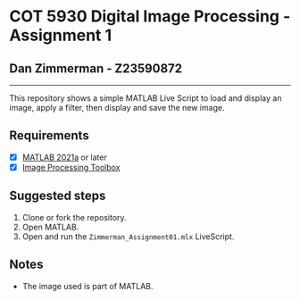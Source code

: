 # COT 5930 Digital Image Processing -  Assignment 1
## Dan Zimmerman - Z23590872
<hr>
This repository shows a simple MATLAB Live Script to load and display an image, apply a filter, then display and save the new image.

## Requirements
- [X]  [MATLAB 2021a](https://www.mathworks.com/products/matlab.html) or later
- [X]  [Image Processing Toolbox](https://www.mathworks.com/products/image.html)

## Suggested steps
1. Clone or fork the repository.
2. Open MATLAB.
3. Open and run the `Zimmerman_Assignment01.mlx` LiveScript.
## Notes

- The image used is part of MATLAB.

